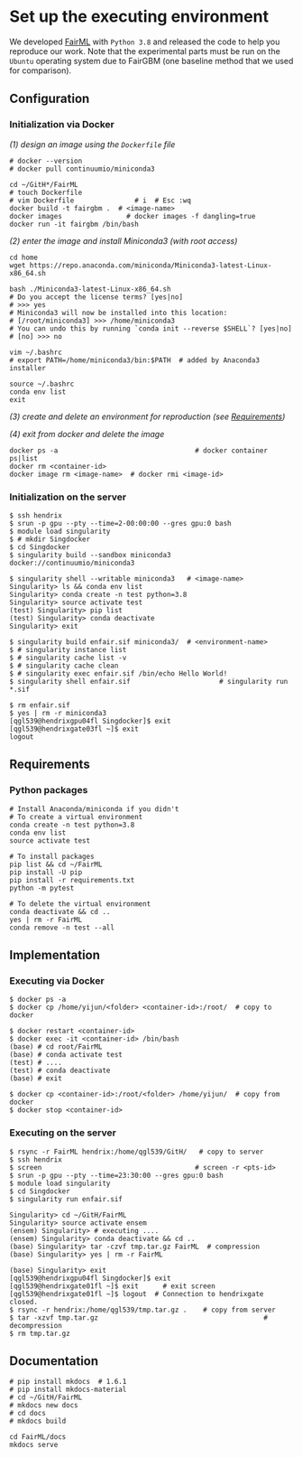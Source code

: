 # Set up the executing environment

We developed [FairML](https://github.com/eustomaqua/FairML) with `Python 3.8` and released the code to help you reproduce our work. Note that the experimental parts must be run on the `Ubuntu` operating system due to FairGBM (one baseline method that we used for comparison).


## Configuration

### Initialization via Docker

*(1) design an image using the `Dockerfile` file*
```shell
# docker --version
# docker pull continuumio/miniconda3

cd ~/GitH*/FairML
# touch Dockerfile
# vim Dockerfile               # i  # Esc :wq
docker build -t fairgbm .  # <image-name>
docker images                # docker images -f dangling=true
docker run -it fairgbm /bin/bash
```

*(2) enter the image and install Miniconda3 (with root access)*
```shell
cd home
wget https://repo.anaconda.com/miniconda/Miniconda3-latest-Linux-x86_64.sh

bash ./Miniconda3-latest-Linux-x86_64.sh
# Do you accept the license terms? [yes|no]
# >>> yes
# Miniconda3 will now be installed into this location:
# [/root/miniconda3] >>> /home/miniconda3
# You can undo this by running `conda init --reverse $SHELL`? [yes|no]
# [no] >>> no

vim ~/.bashrc
# export PATH=/home/miniconda3/bin:$PATH  # added by Anaconda3 installer

source ~/.bashrc
conda env list
exit
```

*(3) create and delete an environment for reproduction (see [Requirements](#Requirements))*

*(4) exit from docker and delete the image*
```shell
docker ps -a                                  # docker container ps|list
docker rm <container-id>
docker image rm <image-name>  # docker rmi <image-id>
```


### Initialization on the server

```shell
$ ssh hendrix
$ srun -p gpu --pty --time=2-00:00:00 --gres gpu:0 bash
$ module load singularity
$ # mkdir Singdocker
$ cd Singdocker
$ singularity build --sandbox miniconda3 docker://continuumio/miniconda3

$ singularity shell --writable miniconda3   # <image-name>
Singularity> ls && conda env list
Singularity> conda create -n test python=3.8
Singularity> source activate test
(test) Singularity> pip list
(test) Singularity> conda deactivate
Singularity> exit

$ singularity build enfair.sif miniconda3/  # <environment-name>
$ # singularity instance list
$ # singularity cache list -v
$ # singularity cache clean
$ # singularity exec enfair.sif /bin/echo Hello World!
$ singularity shell enfair.sif                      # singularity run *.sif

$ rm enfair.sif
$ yes | rm -r miniconda3
[qgl539@hendrixgpu04fl Singdocker]$ exit
[qgl539@hendrixgate03fl ~]$ exit
logout
```


## Requirements


### Python packages

```shell
# Install Anaconda/miniconda if you didn't
# To create a virtual environment
conda create -n test python=3.8
conda env list
source activate test

# To install packages
pip list && cd ~/FairML
pip install -U pip
pip install -r requirements.txt
python -m pytest

# To delete the virtual environment
conda deactivate && cd ..
yes | rm -r FairML
conda remove -n test --all
```


## Implementation

### Executing via Docker

```shell
$ docker ps -a
$ docker cp /home/yijun/<folder> <container-id>:/root/  # copy to docker

$ docker restart <container-id>
$ docker exec -it <container-id> /bin/bash
(base) # cd root/FairML
(base) # conda activate test
(test) # ....
(test) # conda deactivate
(base) # exit

$ docker cp <container-id>:/root/<folder> /home/yijun/  # copy from docker
$ docker stop <container-id>
```


### Executing on the server

```shell
$ rsync -r FairML hendrix:/home/qgl539/GitH/   # copy to server
$ ssh hendrix
$ screen                                      # screen -r <pts-id>
$ srun -p gpu --pty --time=23:30:00 --gres gpu:0 bash
$ module load singularity
$ cd Singdocker
$ singularity run enfair.sif

Singularity> cd ~/GitH/FairML
Singularity> source activate ensem
(ensem) Singularity> # executing ....
(ensem) Singularity> conda deactivate && cd ..
(base) Singularity> tar -czvf tmp.tar.gz FairML  # compression
(base) Singularity> yes | rm -r FairML

(base) Singularity> exit
[qgl539@hendrixgpu04fl Singdocker]$ exit
[qgl539@hendrixgate01fl ~]$ exit      # exit screen
[qgl539@hendrixgate01fl ~]$ logout  # Connection to hendrixgate closed.
$ rsync -r hendrix:/home/qgl539/tmp.tar.gz .    # copy from server
$ tar -xzvf tmp.tar.gz                                         # decompression
$ rm tmp.tar.gz
```


## Documentation

```shell
# pip install mkdocs  # 1.6.1
# pip install mkdocs-material
# cd ~/GitH/FairML
# mkdocs new docs
# cd docs
# mkdocs build

cd FairML/docs
mkdocs serve
```
